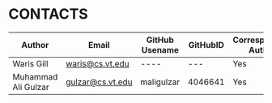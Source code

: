 # CONTACTS

| Author               | Email                 | GitHub Usename | GitHubID | Corresponding Author |
| -------------------- | --------------------- | -------------- | -------- | -------------------- |
| Waris Gill | waris@cs.vt.edu | ----     | ---  | Yes                  |
| Muhammad Ali Gulzar  | gulzar@cs.vt.edu    | maligulzar     | 4046641  | Yes                     |
